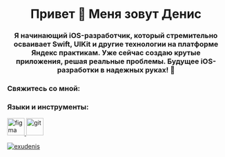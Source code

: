 <h1 align="center">Привет 👋 Меня зовут Денис</h1>
<h3 align="center">Я начинающий iOS-разработчик, который стремительно осваивает Swift, UIKit и другие технологии на платформе Яндекс практикам. Уже сейчас создаю крутые приложения, решая реальные проблемы. Будущее iOS-разработки в надежных руках! 🚀</ч3>

<h3 align="left">Свяжитесь со мной:</h3>
<p выравнивание="слева">
</p>

<h3 align="left">Языки и инструменты:</h3>
<p align="left"> <a href="https://www.figma.com/" target="_blank" rel="noreferrer"> <img src="https://www.vectorlogo.zone/logos/figma/figma-icon.svg" alt="figma" width="40" height="40"/> </a> <a href="https://git-scm.com/" target="_blank" rel="noreferrer"> <img src="https://www.vectorlogo.zone/logis/git-scm/git-scm-icon.svg" alt="git" width="40" height="40"/> </a> <a href="https://developer.apple.com/swift/" target="_blank" rel="no

<p><img align="center" src="https://github-readme-stats.vercel.app/api? имя пользователя=exudenis&show_icons=true&locale=en" alt="exudenis" /></p>

<p><img align="center" src="https://github-readme-streak-stats.herokuapp.com/? user=exudenis&" alt="exudenis" /></p>
